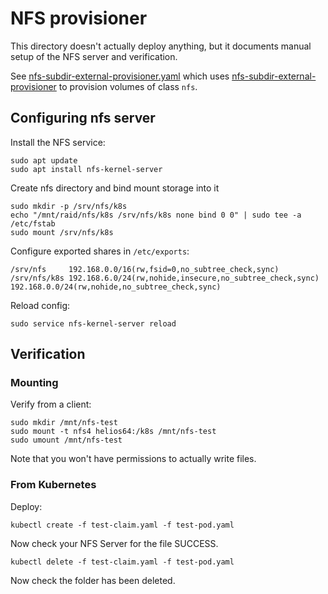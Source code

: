 # NFS provisioner

This directory doesn't actually deploy anything, but it documents manual setup
of the NFS server and verification.

See [nfs-subdir-external-provisioner.yaml][] which uses
[nfs-subdir-external-provisioner][] to provision volumes of class `nfs`.

## Configuring nfs server

Install the NFS service:
```
sudo apt update
sudo apt install nfs-kernel-server
```

Create nfs directory and bind mount storage into it
```
sudo mkdir -p /srv/nfs/k8s
echo "/mnt/raid/nfs/k8s /srv/nfs/k8s none bind 0 0" | sudo tee -a /etc/fstab
sudo mount /srv/nfs/k8s
```

Configure exported shares in `/etc/exports`:
```
/srv/nfs     192.168.0.0/16(rw,fsid=0,no_subtree_check,sync)
/srv/nfs/k8s 192.168.6.0/24(rw,nohide,insecure,no_subtree_check,sync) 192.168.0.0/24(rw,nohide,no_subtree_check,sync)
```

Reload config:
```
sudo service nfs-kernel-server reload
```

## Verification

### Mounting

Verify from a client:
```
sudo mkdir /mnt/nfs-test
sudo mount -t nfs4 helios64:/k8s /mnt/nfs-test
sudo umount /mnt/nfs-test
```
Note that you won't have permissions to actually write files.

### From Kubernetes

Deploy:
```
kubectl create -f test-claim.yaml -f test-pod.yaml
```
Now check your NFS Server for the file SUCCESS.
```
kubectl delete -f test-claim.yaml -f test-pod.yaml
```
Now check the folder has been deleted.

[nfs-subdir-external-provisioner.yaml]: ../infrastructure/templates/nfs-subdir-external-provisioner.yaml
[nfs-subdir-external-provisioner]: https://github.com/kubernetes-sigs/nfs-subdir-external-provisioner
